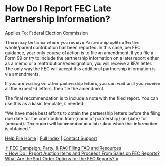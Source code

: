  How Do I Report FEC Late Partnership Information?
==========

Applies To: Federal Election Commission

There may be times where you receive Partnership splits after the whole/parent contribution has been reported. In this case, per FEC guidance, your only course of action is to file an amendment. If you file a Form 99 or try to include the partnership information on a later report either as a memo or a reattribution/redesignation, you will receive a RFAI letter. The only way the FEC will accept this additional partnership information is via amendments.

If you are waiting on other partnership letters, you can wait until you receive all the expected letters, then file the amendment.

The final recommendation is to include a note with the filed report. You can use this as a basic template, if needed:

“We have made best efforts to obtain the partnership letters before the filing due date for the contribution from {name of partnership} on {date} for {amount}. The report will be amended at a later date when that information is obtained.”

[Help File Home](/help/) | [Full Index](/Help-File-Directory/) | [Contact Support](mailto:support@ISPolitical.com)

[⇑ FEC Campaign, Party, & PAC Filing FAQ and Resources](/FEC-Campaign-Party-PAC-Filing-FAQ-and-Resources)  
[« How Do I Report Auction Items and Proceeds From Sales on FEC Reports?](/How-Do-I-Report-Auction-Items-and-Proceeds-From-Sales-on-FEC-Reports)  
[What Are the Sort Order Options for the FEC Reports? »](/What-Are-the-Sort-Order-Options-for-the-FEC-Reports)